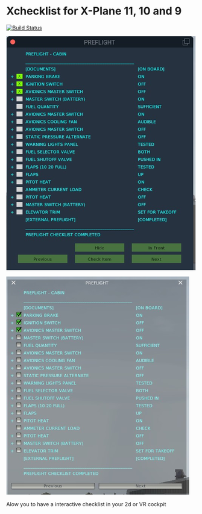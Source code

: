 Xchecklist for X-Plane 11, 10 and 9
=========================

[![Build Status](https://travis-ci.org/sparker256/xbtn2cmd.svg)](https://travis-ci.org/sparker256/xchecklist)

![Alt text](docs/Xchecklist_GUI.jpg?raw=true "Xbtn2cmd")

![Alt text](docs/Xchecklist_Widget.jpg?raw=true "Xbtn2cmd")


Alow you to have a interactive checklist in your 2d or VR cockpit
